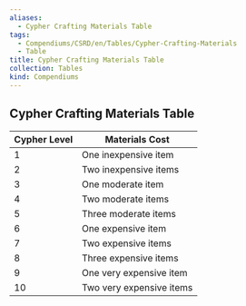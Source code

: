 ```yaml
---
aliases:
  - Cypher Crafting Materials Table
tags:
  - Compendiums/CSRD/en/Tables/Cypher-Crafting-Materials
  - Table
title: Cypher Crafting Materials Table
collection: Tables
kind: Compendiums
---
```

## Cypher Crafting Materials Table
| Cypher Level | Materials Cost           |
|--------------|--------------------------|
| 1            | One inexpensive item     |
| 2            | Two inexpensive items    |
| 3            | One moderate item        |
| 4            | Two moderate items       |
| 5            | Three moderate items     |
| 6            | One expensive item       |
| 7            | Two expensive items      |
| 8            | Three expensive items    |
| 9            | One very expensive item  |
| 10           | Two very expensive items |
